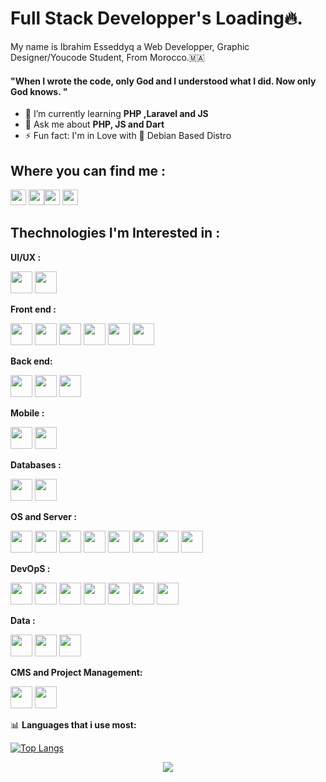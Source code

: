 <link rel="stylesheet" href="https://cdn.jsdelivr.net/gh/devicons/devicon@v2.14.0/devicon.min.css">


# Full Stack Developper's Loading🔥.

My name is Ibrahim Esseddyq a Web Developper, Graphic Designer/Youcode Student,
From Morocco.🇲🇦 <br />
#### "When I wrote the code, only God and I understood what I did. Now only God knows. "

- 🌱 I’m currently learning **PHP ,Laravel and JS**
- 💬 Ask me about **PHP, JS and Dart**
- ⚡ Fun fact: I'm in Love with 🐧 Debian Based Distro

## Where you can find me :
<p><a href="https://twitter.com/lil_negan_x"><img src="https://img.shields.io/badge/twitter-%231DA1F2.svg?&style=for-the-badge&logo=twitter&logoColor=white" height=25></a> <a href="https://www.linkedin.com/in/ibrahim-esseddyq-2258b7185/"><img src="https://img.shields.io/badge/linkedin-%230077B5.svg?&style=for-the-badge&logo=linkedin&logoColor=white" height=25></a><a href="https://medium.com/@https.ibrahim.esseddyq"><img src="https://img.shields.io/badge/medium-%2312100E.svg?&style=for-the-badge&logo=medium&logoColor=white" height=25></a> <a href="https://dev.to/ibrahimesseddyq"><img src="https://img.shields.io/badge/DEV.TO-%230A0A0A.svg?&style=for-the-badge&logo=dev-dot-to&logoColor=white" height=25></a></p>

## Thechnologies I'm Interested in :
**UI/UX :**

<p><img  width="35px" src="https://cdn.jsdelivr.net/gh/devicons/devicon/icons/figma/figma-original.svg" />
<img width="35px" src="https://cdn.jsdelivr.net/gh/devicons/devicon/icons/xd/xd-plain.svg" /></p>

**Front end :**

<p><img width="35px" src="https://cdn.jsdelivr.net/gh/devicons/devicon/icons/html5/html5-original-wordmark.svg" />
<img width="35px" src="https://cdn.jsdelivr.net/gh/devicons/devicon/icons/css3/css3-original-wordmark.svg" />
<img width="35px"  src="https://cdn.jsdelivr.net/gh/devicons/devicon/icons/bootstrap/bootstrap-original.svg" />
<img width="35px" src="https://cdn.jsdelivr.net/gh/devicons/devicon/icons/javascript/javascript-original.svg" />
<img width="35px" src="https://cdn.jsdelivr.net/gh/devicons/devicon/icons/sass/sass-original.svg" />
<img width="35px" src="https://cdn.jsdelivr.net/gh/devicons/devicon/icons/vuejs/vuejs-original-wordmark.svg" /><p>

**Back end:**
  
<p><img width="35px" src="https://cdn.jsdelivr.net/gh/devicons/devicon/icons/php/php-original.svg" />
<img width="35px" src="https://cdn.jsdelivr.net/gh/devicons/devicon/icons/laravel/laravel-plain-wordmark.svg" />
<img width="35px" src="https://cdn.jsdelivr.net/gh/devicons/devicon/icons/nodejs/nodejs-original-wordmark.svg" /></p>

**Mobile :**

<p><img width="35px" src="https://cdn.jsdelivr.net/gh/devicons/devicon/icons/dart/dart-original.svg" />
<img width="35px" src="https://cdn.jsdelivr.net/gh/devicons/devicon/icons/flutter/flutter-original.svg" /></p>

**Databases :**

<p><img width="35px" src="https://cdn.jsdelivr.net/gh/devicons/devicon/icons/mongodb/mongodb-original-wordmark.svg" />
<img width="35px" src="https://cdn.jsdelivr.net/gh/devicons/devicon/icons/mysql/mysql-original-wordmark.svg" /></p>

**OS and Server :**

<p><img width="35px" src="https://cdn.jsdelivr.net/gh/devicons/devicon/icons/linux/linux-plain.svg" />
<img width="35px" src="https://cdn.jsdelivr.net/gh/devicons/devicon/icons/debian/debian-original-wordmark.svg" />
<img width="35px" src="https://cdn.jsdelivr.net/gh/devicons/devicon/icons/bash/bash-original.svg" />
<img width="35px" src="https://cdn.jsdelivr.net/gh/devicons/devicon/icons/ubuntu/ubuntu-plain-wordmark.svg" />
<img width="35px" src="https://cdn.jsdelivr.net/gh/devicons/devicon/icons/nginx/nginx-original.svg" />
<img width="35px" src="https://cdn.jsdelivr.net/gh/devicons/devicon/icons/ssh/ssh-original-wordmark.svg" />
<img width="35px" src="https://cdn.jsdelivr.net/gh/devicons/devicon/icons/c/c-original.svg" />
<img width="35px" src="https://cdn.jsdelivr.net/gh/devicons/devicon/icons/filezilla/filezilla-plain-wordmark.svg" />
</p>


**DevOpS :**

<p><img width="35px" src="https://cdn.jsdelivr.net/gh/devicons/devicon/icons/kubernetes/kubernetes-plain-wordmark.svg" />
<img width="35px" src="https://cdn.jsdelivr.net/gh/devicons/devicon/icons/docker/docker-original-wordmark.svg" />
<img width="35px" src="https://cdn.jsdelivr.net/gh/devicons/devicon/icons/git/git-original-wordmark.svg" />
<img width="35px" src="https://cdn.jsdelivr.net/gh/devicons/devicon/icons/salesforce/salesforce-original.svg" />
<img width="35px" src="https://cdn.jsdelivr.net/gh/devicons/devicon/icons/npm/npm-original-wordmark.svg" />
<img width="35px" src="https://cdn.jsdelivr.net/gh/devicons/devicon/icons/composer/composer-original.svg" />
<img width="35px" src="https://cdn.jsdelivr.net/gh/devicons/devicon/icons/amazonwebservices/amazonwebservices-original-wordmark.svg" />
</p>

**Data :**

<p><img width="35px" src="https://cdn.jsdelivr.net/gh/devicons/devicon/icons/python/python-original-wordmark.svg" />
<img width="35px" src="https://cdn.jsdelivr.net/gh/devicons/devicon/icons/numpy/numpy-original-wordmark.svg" />
<img width="35px" src="https://cdn.jsdelivr.net/gh/devicons/devicon/icons/pandas/pandas-original.svg" /></p>

**CMS and Project Management:**

<p><img width="35px" src="https://cdn.jsdelivr.net/gh/devicons/devicon/icons/trello/trello-plain-wordmark.svg" />
<img width="35px" src="https://cdn.jsdelivr.net/gh/devicons/devicon/icons/wordpress/wordpress-original.svg" /></p>

📊 **Languages that i use most:**

[![Top Langs](https://github-readme-stats.vercel.app/api/top-langs/?username=ibrahimesseddyq&?exclude_repo=forage_virtualExp)](https://github.com/anuraghazra/github-readme-stats)
  

<p align="center">
  <img src="https://capsule-render.vercel.app/api?type=waving&color=gradient&height=80&section=footer"/>
</p>



